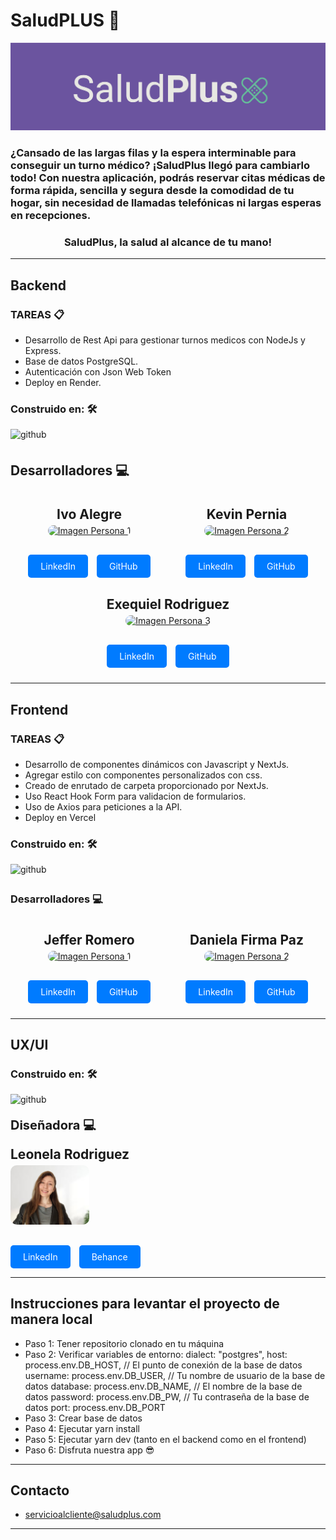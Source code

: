 # SaludPLUS 🏥

![Imagen portada Salud plus](/Frontend/public/Logo-SaludPlus.png)

<h3>¿Cansado de las largas filas y la espera interminable para conseguir un turno médico? ¡SaludPlus llegó para cambiarlo todo!
Con nuestra aplicación, podrás reservar citas médicas de forma rápida, sencilla y segura desde la comodidad de tu hogar, sin necesidad de llamadas telefónicas ni largas esperas en recepciones.</h3>


<h3 align="center">SaludPlus, la salud al alcance de tu mano!</h3>

<hr>

## Backend

### TAREAS 📋

- Desarrollo de Rest Api para gestionar turnos medicos con NodeJs y Express.
- Base de datos PostgreSQL.
- Autenticación con Json Web Token
- Deploy en Render.


 ### Construido en: 🛠️


<div margin-right="20px">
<a  target="_blank" style="margin-right: 10px; text-decoration:none;">
<img src="https://skillicons.dev/icons?i=js,nodejs,express,sequelize,postgres,yarn" alt="github" style="margin-bottom: 5px;" />
</a>
</div>


## Desarrolladores 💻
<div class="container">
    <!-- Persona 1 -->
    <div class="person">
      <h2 class="name">Ivo Alegre</h2>
      <div class="image-container">
        <a href="https://github.com/IvoAl" target="_blank">
          <img src="https://avatars.githubusercontent.com/u/103976710?v=4" alt="Imagen Persona 1" style="width: 50%">
        </a>
      </div>
      <div class="social-buttons">
        <a href="https://www.linkedin.com/in/ivo-alegre/" class="social-button" target="_blank">LinkedIn</a>
        <a href="https://github.com/IvoAl" class="social-button" target="_blank">GitHub</a>
      </div>
    </div>
    <div class="person">
      <h2 class="name">Kevin Pernia</h2>
      <div class="image-container">
        <a href="https://github.com/kevin3080" target="_blank">
          <img src="https://avatars.githubusercontent.com/u/37967904?v=4" alt="Imagen Persona 2" style="width: 50%">
        </a>
      </div>
      <div class="social-buttons">
        <a href="https://www.linkedin.com/in/kevinpernia/" class="social-button" target="_blank">LinkedIn</a>
        <a href="https://github.com/kevin3080" class="social-button" target="_blank">GitHub</a>
      </div>
    </div>
    <div class="person">
      <h2 class="name">Exequiel Rodriguez</h2>
      <div class="image-container">
        <a href="https://github.com/Kitatzu" target="_blank">
          <img src="https://avatars.githubusercontent.com/u/109878818?v=4" alt="Imagen Persona 3" style="width: 60%">
        </a>
      </div>
      <div class="social-buttons">
        <a href="https://www.linkedin.com/in/exequielmr" class="social-button" target="_blank">LinkedIn</a>
        <a href="https://github.com/Kitatzu" class="social-button" target="_blank">GitHub</a>
      </div>
    </div>
  </div>

<hr>

## Frontend

### TAREAS 📋

- Desarrollo de componentes dinámicos con Javascript y NextJs.
- Agregar estilo con componentes personalizados con css.
- Creado de enrutado de carpeta proporcionado por NextJs.
- Uso React Hook Form para validacion de formularios.
- Uso de Axios para peticiones a la API.
- Deploy en Vercel


### Construido en: 🛠️

<div margin-right="20px">
<a  target="_blank" style="margin-right: 10px; text-decoration:none;">
<img src="https://skillicons.dev/icons?i=js,nextjs,html,css,yarn" alt="github" style="margin-bottom: 5px;" />
</a>
</div>


### Desarrolladores 💻 
  <style>
    .container {
      max-width: 100%;
      margin: 0 auto;
      display: flex;
      justify-content: center;
      align-items: center;
      flex-wrap: wrap;
    }
    .person {
      flex: 0 0 calc(50% - 20px); /* Dos personas por fila con espacio entre ellas */
      margin: 10px;
      text-align: center;
    }
    .image-container {
      position: relative;
      display: inline-block;
      margin-bottom: 20px;
    }
    .image-container img {
      width: 80%; /* Cambiar el porcentaje para ajustar el tamaño */
      height: auto;
      border-radius: 10px;
    }
    .name {
      margin-top: 10px;
      margin-bottom: 5px;
    }
    .social-buttons {
      margin-top: 10px;
    }
    .social-button {
      display: inline-block;
      padding: 10px 20px;
      background-color: #007bff;
      color: #fff;
      text-decoration: none;
      border-radius: 5px;
      margin-right: 10px;
    }
    .social-button:last-child {
      margin-right: 0;
    }
  </style>
  <div class="container">
    <!-- Persona 1 -->
    <div class="person">
      <h2 class="name">Jeffer Romero</h2>
      <div class="image-container">
        <a href="https://github.com/Camilop4" target="_blank">
          <img src="https://avatars.githubusercontent.com/u/100881720?v=4" alt="Imagen Persona 1" style="width: 50%">
        </a>
      </div>
      <div class="social-buttons">
        <a href="www.linkedin.com/in/jefferc-romero" class="social-button" target="_blank">LinkedIn</a>
        <a href="https://github.com/Camilop4" class="social-button" target="_blank">GitHub</a>
      </div>
    </div>
    <div class="person">
      <h2 class="name">Daniela Firma Paz</h2>
      <div class="image-container">
        <a href="https://github.com/Dani-Firma-Paz" target="_blank">
          <img src="https://avatars.githubusercontent.com/u/107327271?v=4" alt="Imagen Persona 2" style="width: 50%">
        </a>
      </div>
      <div class="social-buttons">
        <a href="https://www.linkedin.com/in/daniela-firma-paz/" class="social-button" target="_blank">LinkedIn</a>
        <a href="https://github.com/Dani-Firma-Paz" class="social-button" target="_blank">GitHub</a>
      </div>
    </div>
  </div>
<hr>

## UX/UI

### Construido en: 🛠️

<div margin-right="20px">
<a  target="_blank" style="margin-right: 10px; text-decoration:none;">
<img src="https://skillicons.dev/icons?i=figma" alt="github" style="margin-bottom: 5px;" />
</a>
</div>


<strong> <span style="font-size: 20px; display: flex;"> Diseñadora 💻 </span> </strong>
    <div>
      <h2 class="name">Leonela Rodriguez</h2>
      <div class="image-container">
        <a href="https://www.behance.net/leodeni" target="_blank">
          <img src="./Frontend/public/images/fotocv1.png" alt="Imagen Persona 1" style="width: 25%">
        </a>
      </div>
      <div class="social-buttons">
        <a href="https://www.linkedin.com/in/leoneladominguez/" class="social-button" target="_blank">LinkedIn</a>
        <a href="https://www.behance.net/leodeni" class="social-button" target="_blank">Behance</a>
      </div>

<hr>

## Instrucciones para levantar el proyecto de manera local
- Paso 1: Tener repositorio clonado en tu máquina
- Paso 2: Verificar variables de entorno:
dialect: "postgres",
    host: process.env.DB_HOST, // El punto de conexión de la base de datos
    username: process.env.DB_USER, // Tu nombre de usuario de la base de datos
    database: process.env.DB_NAME, // El nombre de la base de datos
    password: process.env.DB_PW, // Tu contraseña de la base de datos
    port: process.env.DB_PORT
- Paso 3: Crear base de datos 
- Paso 4: Ejecutar yarn install
- Paso 5: Ejecutar yarn dev (tanto en el backend como en el frontend)
- Paso 6: Disfruta nuestra app 😎
<hr>

## Contacto
- servicioalcliente@saludplus.com
<hr>
